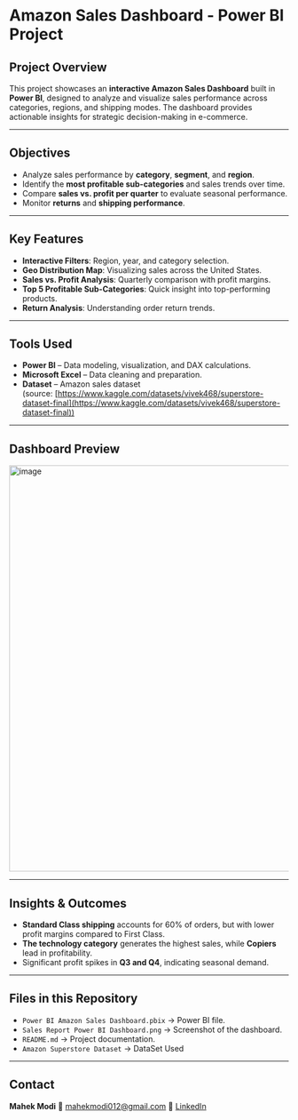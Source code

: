 # Amazon Sales Dashboard - Power BI Project

##  Project Overview

This project showcases an **interactive Amazon Sales Dashboard** built in **Power BI**, designed to analyze and visualize sales performance across categories, regions, and shipping modes. The dashboard provides actionable insights for strategic decision-making in e-commerce.

---

##  Objectives

* Analyze sales performance by **category**, **segment**, and **region**.
* Identify the **most profitable sub-categories** and sales trends over time.
* Compare **sales vs. profit per quarter** to evaluate seasonal performance.
* Monitor **returns** and **shipping performance**.

---

## Key Features

* **Interactive Filters**: Region, year, and category selection.
* **Geo Distribution Map**: Visualizing sales across the United States.
* **Sales vs. Profit Analysis**: Quarterly comparison with profit margins.
* **Top 5 Profitable Sub-Categories**: Quick insight into top-performing products.
* **Return Analysis**: Understanding order return trends.

---

##  Tools Used

* **Power BI** – Data modeling, visualization, and DAX calculations.
* **Microsoft Excel** – Data cleaning and preparation.
* **Dataset** – Amazon sales dataset (source: [https://www.kaggle.com/datasets/vivek468/superstore-dataset-final](https://www.kaggle.com/datasets/vivek468/superstore-dataset-final))

---

##  Dashboard Preview
<img width="1309" height="731" alt="image" src="https://github.com/user-attachments/assets/9ef2842d-d355-4187-8978-7ebfd1f0ee2e" />

---

##  Insights & Outcomes

* **Standard Class shipping** accounts for 60% of orders, but with lower profit margins compared to First Class.
* **The technology category** generates the highest sales, while **Copiers** lead in profitability.
* Significant profit spikes in **Q3 and Q4**, indicating seasonal demand.

---

##  Files in this Repository

* `Power BI Amazon Sales Dashboard.pbix` → Power BI file.
* `Sales Report Power BI Dashboard.png` → Screenshot of the dashboard.
* `README.md` → Project documentation.
* `Amazon Superstore Dataset` → DataSet Used

---

##  Contact

**Mahek Modi**
📧 [mahekmodi012@gmail.com](mailto:mahekmodi012@gmail.com)
🔗 [LinkedIn]([https://www.linkedin.com/in/YOUR-LINKEDIN-HERE](https://www.linkedin.com/in/mahekjigneshmodi/))
